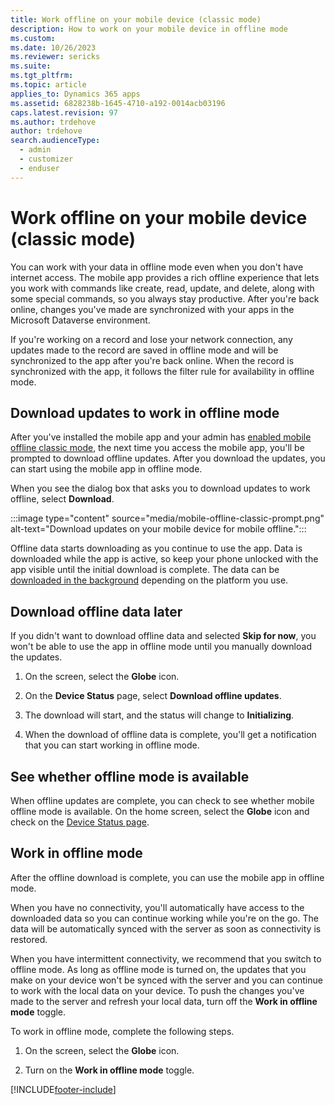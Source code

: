 ```yaml
---
title: Work offline on your mobile device (classic mode)
description: How to work on your mobile device in offline mode
ms.custom: 
ms.date: 10/26/2023
ms.reviewer: sericks
ms.suite: 
ms.tgt_pltfrm: 
ms.topic: article
applies_to: Dynamics 365 apps
ms.assetid: 6828238b-1645-4710-a192-0014acb03196
caps.latest.revision: 97
ms.author: trdehove
author: trdehove
search.audienceType: 
  - admin
  - customizer
  - enduser
---
```


# Work offline on your mobile device (classic mode)

You can work with your data in offline mode even when you don't have internet access. The mobile app provides a rich offline experience that lets you work with commands like create, read, update, and delete, along with some special commands, so you always stay productive. After you're back online, changes you've made are synchronized with your apps in the Microsoft Dataverse environment.

If you're working on a record and lose your network connection, any updates made to the record are saved in offline mode and will be synchronized to the app after you're back online. When the record is synchronized with the app, it follows the filter rule for availability in offline mode.

## Download updates to work in offline mode

After you've installed the mobile app and your admin has [enabled mobile offline classic mode](setup-mobile-offline.md#enable-mobile-offline-classic), the next time you access the mobile app, you'll be prompted to download offline updates. After you download the updates, you can start using the mobile app in offline mode.

When you see the dialog box that asks you to download updates to work offline, select **Download**. 

:::image type="content" source="media/mobile-offline-classic-prompt.png" alt-text="Download updates on your mobile device for mobile offline.":::

Offline data starts downloading as you continue to use the app. Data is downloaded while the app is active, so keep your phone unlocked with the app visible until the initial download is complete. The data can be [downloaded in the background](sync-data-offline-background.md) depending on the platform you use.  

## Download offline data later

If you didn't want to download offline data and selected **Skip for now**, you won't be able to use the app in offline mode until you manually download the updates.

1. On the screen, select the **Globe** icon.

1. On the **Device Status** page, select **Download offline updates**.

1. The download will start, and the status will change to **Initializing**.

1. When the download of offline data is complete, you'll get a notification that you can start working in offline mode.

## See whether offline mode is available

When offline updates are complete, you can check to see whether mobile offline mode is available. On the home screen, select the **Globe** icon and check on the [Device Status page](offline-sync-icon.md).
  
## Work in offline mode

After the offline download is complete, you can use the mobile app in offline mode.

When you have no connectivity, you'll automatically have access to the downloaded data so you can continue working while you're on the go. The data will be automatically synced with the server as soon as connectivity is restored.

When you have intermittent connectivity, we recommend that you switch to offline mode. As long as offline mode is turned on, the updates that you make on your device won't be synced with the server and you can continue to work with the local data on your device. To push the changes you've made to the server and refresh your local data, turn off the **Work in offline mode** toggle.

To work in offline mode, complete the following steps.

1. On the screen, select the **Globe** icon.

2. Turn on the **Work in offline mode** toggle.

[!INCLUDE[footer-include](../includes/footer-banner.md)]
